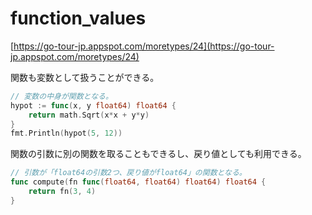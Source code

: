 # function_values

[https://go-tour-jp.appspot.com/moretypes/24](https://go-tour-jp.appspot.com/moretypes/24)

関数も変数として扱うことができる。

```go
// 変数の中身が関数となる。
hypot := func(x, y float64) float64 {
    return math.Sqrt(x*x + y*y)
}
fmt.Println(hypot(5, 12))
```

関数の引数に別の関数を取ることもできるし、戻り値としても利用できる。

```go
// 引数が「float64の引数2つ、戻り値がfloat64」の関数となる。
func compute(fn func(float64, float64) float64) float64 {
	return fn(3, 4)
}
```
